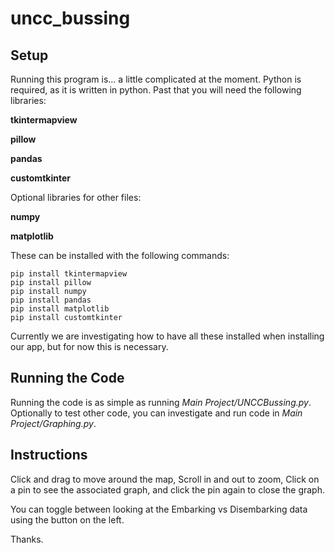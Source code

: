 # uncc_bussing

## Setup

Running this program is... a little complicated at the moment.
Python is required, as it is written in python.
Past that you will need the following libraries:

**tkintermapview**

**pillow**

**pandas**

**customtkinter**

Optional libraries for other files:

**numpy**

**matplotlib**

These can be installed with the following commands:

```
pip install tkintermapview
pip install pillow
pip install numpy
pip install pandas
pip install matplotlib
pip install customtkinter
```

Currently we are investigating how to have all these installed when installing our app, but for now this is necessary.

## Running the Code

Running the code is as simple as running *Main Project/UNCCBussing.py*.
Optionally to test other code, you can investigate and run code in *Main Project/Graphing.py*.

## Instructions

Click and drag to move around the map, Scroll in and out to zoom, Click on a pin to see the associated graph, and click the pin again to close the graph.

You can toggle between looking at the Embarking vs Disembarking data using the button on the left.

Thanks.